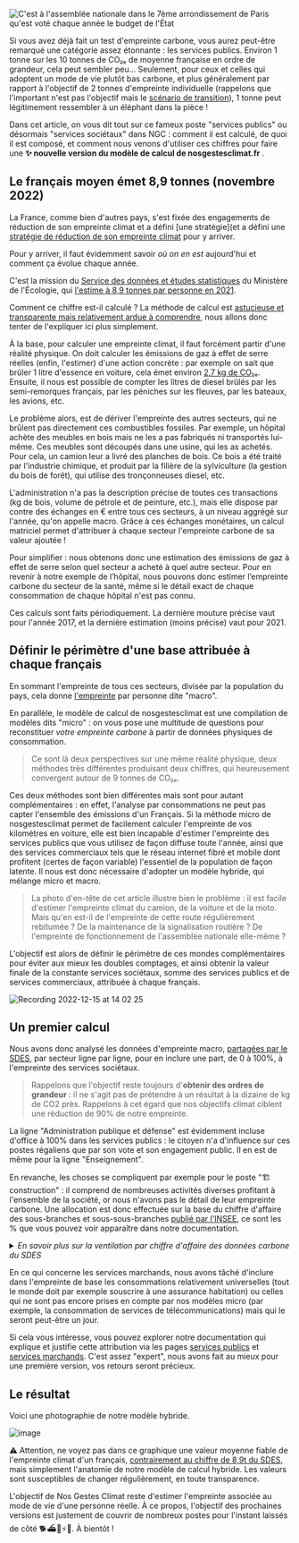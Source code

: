 ![C'est à l'assemblée nationale dans le 7ème arrondissement de Paris qu'est voté chaque année le budget de l'État](https://user-images.githubusercontent.com/1177762/205978955-88a0ad61-244c-4afb-89a9-600eef3a5f1c.jpg)

Si vous avez déjà fait un test d'empreinte carbone, vous aurez peut-être remarqué une catégorie assez étonnante : les services publics. Environ 1 tonne sur les 10 tonnes de CO₂ₑ de moyenne française en ordre de grandeur, cela peut sembler peu... Seulement, pour ceux et celles qui adoptent un mode de vie plutôt bas carbone, et plus généralement par rapport à l'objectif de 2 tonnes d'empreinte individuelle (rappelons que l'important n'est pas l'objectif mais le [scénario de transition](https://datagir.ademe.fr/blog/budget-empreinte-carbone-c-est-quoi/)), 1 tonne peut légitimement ressembler à un éléphant dans la pièce ! 

Dans cet article, on vous dit tout sur ce fameux poste \"services publics\" ou désormais \"services sociétaux\" dans NGC : comment il est calculé, de quoi il est composé, et comment nous venons d'utiliser ces chiffres pour faire une **✨ nouvelle version du modèle de calcul de nosgestesclimat.fr** . 

## Le français moyen émet 8,9 tonnes (novembre 2022)

La France, comme bien d'autres pays, s'est fixée des engagements de réduction de son empreinte climat et a défini [une stratégie](et a défini une [stratégie de réduction de son empreinte climat](https://www.ecologie.gouv.fr/strategie-nationale-bas-carbone-snbc) pour y arriver.  

Pour y arriver, il faut évidemment savoir *où on en est* aujourd'hui et comment ça évolue chaque année. 

C'est la mission du [Service des données et études statistiques](https://www.statistiques.developpement-durable.gouv.fr/) du Ministère de l'Écologie, qui [l'estime à 8,9 tonnes par personne en 2021](https://www.statistiques.developpement-durable.gouv.fr/lempreinte-carbone-de-la-france-de-1995-2021?rubrique=27&dossier=1286). 

Comment ce chiffre est-il calculé ? La méthode de calcul est [astucieuse et transparente mais relativement ardue à comprendre](https://github.com/datagir/nosgestesclimat-site/files/9980633/methodologie_empreinte_carbone_octobre2021_0.pdf), nous allons donc tenter de l'expliquer ici plus simplement.

À la base, pour calculer une empreinte climat, il faut forcément partir d'une réalité physique. On doit calculer les émissions de gaz à effet de serre réelles (enfin, l'estimer) d'une action concrète : par exemple on sait que brûler 1 litre d'essence en voiture, cela émet environ [2,7 kg de CO₂ₑ](https://nosgestesclimat.fr/documentation/transport/voiture/thermique/empreinte-au-litre). Ensuite, il nous est possible de compter les litres de diesel brûlés par les semi-remorques français, par les péniches sur les fleuves, par les bateaux, les avions, etc. 

Le problème alors, est de dériver l'empreinte des autres secteurs, qui ne brûlent pas directement ces combustibles fossiles. Par exemple, un hôpital achète des meubles en bois mais ne les a pas fabriqués ni transportés lui-même. Ces meubles sont découpés dans une usine, qui les as achetés. Pour cela, un camion leur a livré des planches de bois. Ce bois a été traité par l'industrie chimique, et produit par la filière de la sylviculture (la gestion du bois de forêt), qui utilise des tronçonneuses diesel, etc. 

L'administration n'a pas la description précise de toutes ces transactions (kg de bois, volume de pétrole et de peinture, etc.), mais elle dispose par contre des échanges en € entre tous ces secteurs, à un niveau aggrégé sur l'année, qu'on appelle macro. Grâce à ces échanges monétaires, un calcul matriciel permet d'attribuer à chaque secteur l'empreinte carbone de sa valeur ajoutée !

Pour simplifier : nous obtenons donc une estimation des émissions de gaz à effet de serre selon quel secteur a acheté à quel autre secteur. Pour en revenir à notre exemple de l’hôpital, nous pouvons donc estimer l’empreinte carbone du secteur de la santé, même si le détail exact de chaque consommation de chaque hôpital n'est pas connu.

Ces calculs sont faits périodiquement. La dernière mouture précise vaut pour l'année 2017, et la dernière estimation (moins précise) vaut pour 2021. 

## Définir le périmètre d'une base attribuée à chaque français

En sommant l'empreinte de tous ces secteurs, divisée par la population du pays, cela donne [l'empreinte](https://nosgestesclimat.fr/documentation/empreinte-SDES) par personne dite \"macro\". 

En parallèle, le modèle de calcul de nosgestesclimat est une compilation de modèles dits \"micro\" : on vous pose une multitude de questions pour reconstituer *votre empreinte carbone* à partir de données physiques de consommation.

> Ce sont là deux perspectives sur une même réalité physique, deux méthodes très différentes produisant deux chiffres, qui heureusement convergent autour de 9 tonnes de CO₂ₑ. 

Ces deux méthodes sont bien différentes mais sont pour autant complémentaires : en effet, l'analyse par consommations ne peut pas capter l'ensemble des émissions d'un Français. Si la méthode micro de nosgestesclimat permet de facilement calculer l'empreinte de vos kilomètres en voiture, elle est bien incapable d'estimer l'empreinte des services publics que vous utilisez de façon diffuse toute l'année, ainsi que des services commerciaux tels que le réseau internet fibré et mobile dont profitent (certes de façon variable) l'essentiel de la population de façon latente. Il nous est donc nécessaire d'adopter un modèle hybride, qui mélange micro et macro.

> La photo d'en-tête de cet article illustre bien le problème : il est facile d'estimer l'empreinte climat du camion, de la voiture et de la moto. Mais qu'en est-il de l'empreinte de cette route régulièrement rebitumée ? De la maintenance de la signalisation routière ? De l'empreinte de fonctionnement de l'assemblée nationale elle-même ? 

L'objectif est alors de définir le périmètre de ces mondes complémentaires pour éviter aux mieux les doubles comptages, et ainsi obtenir la valeur finale de la constante services sociétaux, somme des services publics et de services commerciaux, attribuée à chaque français.

![Recording 2022-12-15 at 14 02 25](https://user-images.githubusercontent.com/1177762/207865812-a37bbe96-2acd-4f0b-b9b5-ed64e93597da.gif)



## Un premier calcul

Nous avons donc analysé les données d'empreinte macro, [partagées par le SDES](https://www.statistiques.developpement-durable.gouv.fr/la-decomposition-de-lempreinte-carbone-de-la-demande-finale-de-la-france-par-postes-de-consommation), par secteur ligne par ligne, pour en inclure une part, de 0 à 100%, à l'empreinte des services sociétaux. 

> Rappelons que l'objectif reste toujours d'**obtenir des ordres de grandeur** : il ne s'agit pas de prétendre à un résultat à la dizaine de kg de CO2 près. Rappelons à cet égard que nos objectifs climat ciblent une réduction de 90% de notre empreinte. 

La ligne \"Administration publique et défense\" est évidemment incluse d'office à 100% dans les services publics : le citoyen n'a d'influence sur ces postes régaliens que par son vote et son engagement public. Il en est de même pour la ligne "Enseignement". 

En revanche, les choses se compliquent par exemple pour le poste \"🏗️ construction\" : il comprend de nombreuses activités diverses profitant à l'ensemble de la société, or nous n'avons pas le détail de leur empreinte carbone. Une allocation est donc effectuée sur la base du chiffre d'affaire des sous-branches et sous-sous-branches [publié par l'INSEE](https://www.insee.fr/fr/statistiques/4226067?sommaire=4226092), ce sont les % que vous pouvez voir apparaître dans notre documentation. 

<details>

<summary><i>En savoir plus sur la ventilation par chiffre d'affaire des données carbone du SDES</i></summary>

> Les données fournies par le SDES donnent une empreinte carbone correspondant à ce qui est consommé sur le territoire français par branche économique  (ex: E36 = réseau de distribution de l'eau = 677 kTCO₂ₑ) ou bien par groupement de branches économiques (ex: F41_43 = Construction = 54116 kTCO₂ₑ). Pour cette donnée, il y a un donc un premier niveau d'agrégation que nous avons choisi de désagréger selon la part de [chiffre d'affaire de la branche](https://www.insee.fr/fr/statistiques/4226067?sommaire=4226092) dans le groupement proposé par le SDES (ex: pour F41_43, on a F41=25%, F42=13.5%, F43=61.5%)
>
> Certaines données sont secrètes, nous avons fait l'hypothèse que ces données l'étaient également pour le calcul de l'empreinte carbone nationale. Faute d'informations supplémentaires, nous avons choisi de ne pas les considérer dans ces calculs de décomposition.
>
> Pour aller encore plus loin, nous avions parfois besoin d'un niveau de précision plus important en s'intéressant aux sous-branches économiques. En effet, si on prend l'exemple de E38 relatif à la collecte des déchets, seules les sous branches E3812 et E3822, concernant les déchets dangereux, étaient à inclure dans les services publics. Nous avons donc également utilisé la décomposition par chiffre d'affaire pour ressortir l'intensité carbone associées aux sous-branche en question au sein de E38.

</details>


En ce qui concerne les services marchands, nous avons tâché d'inclure dans l'empreinte de base les consommations relativement universelles (tout le monde doit par exemple souscrire à une assurance habitation) ou celles qui ne sont pas encore prises en compte par nos modèles micro (par exemple, la consommation de services de télécommunications) mais qui le seront peut-être un jour. 

Si cela vous intéresse, vous pouvez explorer notre documentation qui explique et justifie cette attribution via les pages [services publics](https://nosgestesclimat.fr/documentation/services-publics) et [services marchands](https://nosgestesclimat.netlify.app/documentation/services-marchands). C'est assez \"expert\", nous avons fait au mieux pour une première version, vos retours seront précieux.

## Le résultat

Voici une photographie de notre modèle hybride. 

![image](https://user-images.githubusercontent.com/1177762/207576758-03cfbc96-a6a2-4817-a4cb-4c4562342783.png)


⚠️ Attention, ne voyez pas dans ce graphique une valeur moyenne fiable de l'empreinte climat d'un français, [contrairement au chiffre de 8,9t du SDES](https://www.statistiques.developpement-durable.gouv.fr/lempreinte-carbone-de-la-france-de-1995-2021?rubrique=27&dossier=1286), mais simplement l'anatomie de notre modèle de calcul hybride. Les valeurs sont susceptibles de changer régulièrement, en toute transparence. 

L'objectif de Nos Gestes Climat reste d'estimer l'empreinte associée au mode de vie d'une personne réelle. À ce propos, l'objectif des prochaines versions est justement de couvrir de nombreux postes pour l'instant laissés de côté 🐕️⛴️🛵⚡️🏡. À bientôt ! 




